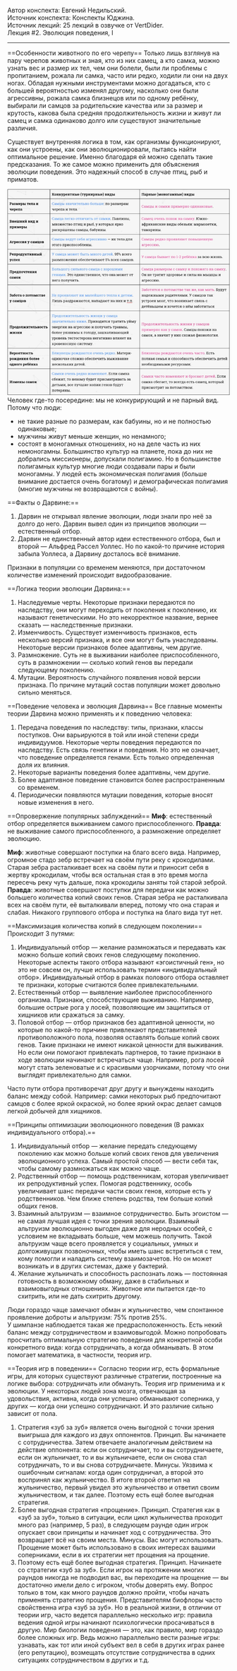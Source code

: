 Автор конспекта: Евгений Недильский.  
Источник конспекта: Конспекты Юджина.  
Источник лекций: 25 лекций в озвучке от VertDider.  
Лекция #2. Эволюция поведения, I

---

==Особенности животного по его черепу==
Только лишь взглянув на пару черепов животных и зная, кто из них самец, а кто самка, можно узнать вес и размер их тел, чем они болели, были ли проблемы с пропитанием, рожала ли самка, часто или редко, ходили ли они на двух ногах. Обладая нужными инструментами можно догадаться, кто с большей вероятностью изменял другому, насколько они были агрессивны, рожала самка близнецов или по одному ребёнку, выбирали ли самцов за родительские качества или за размер и крутость, какова была средняя продолжительность жизни и живут ли самец и самка одинаково долго или существуют значительные различия.

Существует внутренняя логика в том, как организмы функционируют, как они устроены, как они эволюционировали, пытаясь найти оптимальное решение. Именно благодаря ей можно сделать такие предсказания. То же самое можно применить для объяснения эволюции поведения. Это надежный способ в случае птиц, рыб и приматов.

![](_attach/02-(25).%20Биология%20поведения%20человека.%20Picture%2001.jpg)
Человек где-то посередине: мы не конкурирующий и не парный вид. Потому что люди:
- не такие разные по размерам, как бабуины, но и не полностью одинаковые;
- мужчины живут меньше женщин, но ненамного;
- состоят в моногамных отношениях, но на деле часть из них немоногамны. Большинство культур на планете, пока до них не добрались миссионеры, допускали полигамию. Но в большинстве полигамных культур многие люди создавали пары и были моногамны. У людей есть экономическая полигамия (больше внимание достается очень богатому) и демографическая полигамия (многие мужчины не возвращаются с войны).

==Факты о Дарвине:==
1. Дарвин не открывал явление эволюции, люди знали про неё за долго до него. Дарвин вывел один из принципов эволюции — естественный отбор.
2. Дарвин не единственный автор идеи естественного отбора, был и второй — Альфред Рассел Уоллес. Но по какой-то причине история забыла Уоллеса, а Дарвину досталось всё внимание.

Признаки в популяции со временем меняются, при достаточном количестве изменений происходит видообразование.

==Логика теории эволюции Дарвина:==
1. Наследуемые черты. Некоторые признаки передаются по наследству, они могут переходить от поколения к поколению, их называют генетическими. Но это некорректное название, вернее сказать — наследственные признаки.
2. Изменчивость. Существует изменчивость признаков, есть несколько версий признака, и все они могут быть унаследованы. Некоторые версии признаков более адаптивны, чем другие.
3. Размножение. Суть не в выживании наиболее приспособленного, суть в размножении — сколько копий генов вы передали следующему поколению.
4. Мутации. Вероятность случайного появления новой версии признака. По причине мутаций состав популяции может довольно сильно меняться.

==Поведение человека и эволюция Дарвина==
Все главные моменты теории Дарвина можно применять и к поведению человека:
1. Передача поведения по наследству: типы, признаки, классы поступков. Они варьируются в той или иной степени среди индивидуумов. Некоторые черты поведения передаются по наследству. Есть связь генетики и поведения. Но это не означает, что поведение определяется генами. Есть только определенная доля их влияния.
2. Некоторые варианты поведения более адаптивны, чем другие.
3. Более адаптивное поведение становится более распространенным со временем.
4. Периодически появляются мутации поведения, которые вносят новые изменения в него.

==Опровержение популярных заблуждений==
**Миф**: естественный отбор определяется выживанием самого приспособленного.
**Правда**: не выживание самого приспособленного, а размножение определяет эволюцию.

**Миф**: животные совершают поступки на благо всего вида. Например, огромное стадо зебр встречает на своём пути реку с крокодилами. Старая зебра расталкивает всех на своём пути и приносит себя в жертву крокодилам, чтобы вся остальная стая в это время могла пересечь реку чуть дальше, пока крокодилы заняты той старой зеброй.
**Правда**: животные совершают поступки для передачи как можно большего количества копий своих генов. Старая зебра не расталкивала всех на своём пути, её выталкивали вперед, потому что она старая и слабая. Никакого группового отбора и поступка на благо вида тут нет.

==Максимизация количества копий в следующем поколении==
Происходит 3 путями:
1. Индивидуальный отбор — желание размножаться и передавать как можно больше копий своих генов следующему поколению. Некоторые аспекты такого отбора называют «эгоистичный ген», но это не совсем он, лучше использовать термин «индивидуальный отбор». Индивидуальный отбор в рамках полового отбора оставляет те признаки, которые считаются более привлекательными.
2. Естественный отбор — выявление наиболее приспособленного организма. Признаки, способствующие выживанию. Например, большие острые рога у лосей, позволяющие им защититься от хищников или сражаться за самку.
3. Половой отбор — отбор признаков без адаптивной ценности, но которые по какой-то причине привлекают представителей противоположного пола, позволяя оставлять больше копий своих генов. Такие признаки не имеют никакой ценности для выживания. Но если они помогают привлекать партнеров, то такие признаки в ходе эволюции начинают встречаться чаще. Например, рога лосей могут стать зеленоватые и с красивыми узорчиками, потому что они выглядят привлекательно для самки.

Часто пути отбора противоречат друг другу и вынуждены находить баланс между собой. Например: самки некоторых рыб предпочитают самцов с более яркой окраской, но более яркий окрас делает самцов легкой добычей для хищников.

==Принципы оптимизации эволюционного поведения (В рамках индивидуального отбора).==
1. Индивидуальный отбор — желание передать следующему поколению как можно больше копий своих генов для увеличения эволюционного успеха. Самый простой способ — вести себя так, чтобы самому размножаться как можно чаще.
2. Родственный отбор — помощь родственникам, которая увеличивает их репродуктивный успех. Помогая родственнику, особь увеличивает шанс передачи части своих генов, которые есть у родственников. Чем ближе степень родства, тем больше копий общих генов.
3. Взаимный альтруизм — взаимное сотрудничество. Быть эгоистом — не самая лучшая идея с точки зрения эволюции. Взаимный альтруизм эволюционно выгоден даже для неродных особей, с условием не вкладывать больше, чем можешь получить. Такой альтруизм чаще всего проявляется у социальных, умных и долгоживущих позвоночных, чтобы иметь шанс встретиться с тем, кому помогли и наладить систему взаимозачетов. Но он может возникать и в других системах, даже у бактерий.
4. Желание жульничать и способность распознать ложь — постоянная готовность в возможному обману, даже в стабильных и взаимовыгодных отношениях. Животное или пытается где-то схитрить, или не дать схитрить другому.

Люди гораздо чаще замечают обман и жульничество, чем спонтанное проявление доброты и альтруизм: 75% против 25%.  
У шимпанзе наблюдается такая же предрасположенность. Есть некий баланс между сотрудничеством и взаимовыгодой. Можно попробовать просчитать оптимальную стратегию поведения для конкретной особи конкретного вида: когда сотрудничать, а когда обманывать. В этом помогает математика, в частности, теория игр.

==Теория игр в поведении==
Согласно теории игр, есть формальные игры, для которых существуют различные стратегии, построенные на логике выбора: сотрудничать или обмануть. Теория игр применима и к эволюции. У некоторых людей зона мозга, отвечающая за удовольствия, активна, когда они успешно обманывают соперника, у других — когда они успешно сотрудничают. И это различие сильно зависит от пола.

1. Стратегия «зуб за зуб» является очень выгодной с точки зрения выигрыша для каждого из двух оппонентов.
Принцип. Вы начинаете с сотрудничества. Затем отвечаете аналогичным действием на действие оппонента: если он сотрудничает, то и вы сотрудничаете, если он жульничает, то и вы жульничаете, если он снова стал сотрудничать, то и вы снова сотрудничаете.
Минусы. Уязвима к ошибочным сигналам: когда один сотрудничал, а второй это воспринял как жульничество. В итоге второй ответил на жульничество, первый увидел это жульничество и ответил своим жульничеством, и так далее. Поэтому есть ещё более выгодная стратегия.
2. Более выгодная стратегия «прощение».
Принцип. Стратегия как в «зуб за зуб», только в ситуации, если цикл жульничества проходит много раз (например, 5 раз), в следующем раунде один игрок опускает свои принципы и начинает ход с сотрудничества. Это возвращает всё на своим места.
Минусы. Вас могут использовать. Прощение может быть использовано в своих интересах вашими соперниками, если в их стратегии нет прощения на прощение.
3. Поэтому есть ещё более выгодная стратегия.
Принцип. Начинаете со стратегии «зуб за зуб». Если игрок на протяжении многих раундов никогда не подводил вас, вы переходите на прощение — вы достаточно имели дело с игроком, чтобы доверять ему. Вопрос только в том, как много раундов должно пройти, чтобы начать применять стратегию прощения.
Представителям биофлоры часто свойственна игра «зуб за зуб». Но в реальной жизни, в отличии от теории игр, часто ведется параллельно несколько игр: правила ведения одной игры начинают психологически просачиваться в другую. Мир биологии поведения — это, как правило, мир гораздо более сложных игр. Ведь можно параллельно вести разные игры: узнавать, как тот или иной субъект вел в себя в других играх ранее (его репутацию), возмещать отсутствие сотрудничества в одних ситуациях сотрудничеством в других и т.д.
